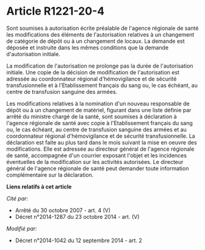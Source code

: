 # Article R1221-20-4

Sont soumises à autorisation écrite préalable de l'agence régionale de santé les modifications des éléments de l'autorisation
relatives à un changement de catégorie de dépôt ou à un changement de locaux. La demande est déposée et instruite dans les
mêmes conditions que la demande d'autorisation initiale. 

La modification de l'autorisation ne prolonge pas la durée de l'autorisation initiale. Une copie de la décision de
modification de l'autorisation est adressée au coordonnateur régional d'hémovigilance et de sécurité transfusionnelle et à
l'Etablissement français du sang ou, le cas échéant, au centre de transfusion sanguine des armées. 

Les modifications relatives à la nomination d'un nouveau responsable de dépôt ou à un changement de matériel, figurant dans
une liste définie par arrêté du ministre chargé de la santé, sont soumises à déclaration à l'agence régionale de santé avec
copie à l'Etablissement français du sang ou, le cas échéant, au centre de transfusion sanguine des armées et au coordonnateur
régional d'hémovigilance et de sécurité transfusionnelle. La déclaration est faite au plus tard dans le mois suivant la mise
en oeuvre des modifications. Elle est adressée au directeur général de l'agence régionale de santé, accompagnée d'un courrier
exposant l'objet et les incidences éventuelles de la modification sur les activités autorisées. Le directeur général de
l'agence régionale de santé peut demander toute information complémentaire sur la déclaration.

**Liens relatifs à cet article**

_Cité par_:

  - Arrêté du 30 octobre 2007 - art. 4 (V)
  - Décret n°2014-1287 du 23 octobre 2014 - art. (V)

_Modifié par_:

  - Décret n°2014-1042 du 12 septembre 2014 - art. 2
